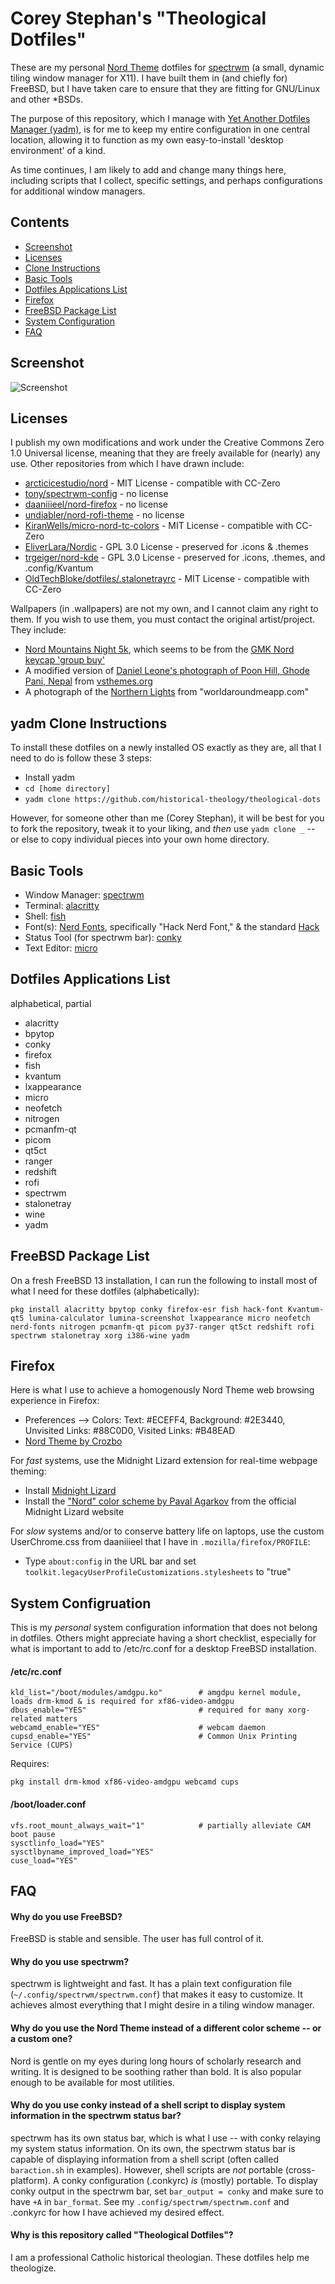 # Corey Stephan's "Theological Dotfiles"

These are my personal [Nord Theme](https://www.nordtheme.com/) dotfiles for [spectrwm](https://github.com/conformal/spectrwm) (a small, dynamic tiling window manager for X11). I have built them in (and chiefly for) FreeBSD, but I have taken care to ensure that they are fitting for GNU/Linux and other *BSDs.

The purpose of this repository, which I manage with [Yet Another Dotfiles Manager (yadm)](https://yadm.io/), is for me to keep my entire configuration in one central location, allowing it to function as my own easy-to-install 'desktop environment' of a kind.

As time continues, I am likely to add and change many things here, including scripts that I collect, specific settings, and perhaps configurations for additional window managers.

## Contents
- [Screenshot](#screenshot)
- [Licenses](#licenses)
- [Clone Instructions](#yadm-clone-instructions)
- [Basic Tools](#basic-tools)
- [Dotfiles Applications List](#dotfiles-applications-list)
- [Firefox](#firefox)
- [FreeBSD Package List](#freebsd-package-list)
- [System Configuration](#system-configruation)
- [FAQ](#faq)

## Screenshot

![Screenshot](/.screenshots/theological-dots-1.png?raw=true "Screenshot")

## Licenses
I publish my own modifications and work under the Creative Commons Zero 1.0 Universal license, meaning that they are freely available for (nearly) any use. Other repositories from which I have drawn include:
- [arcticicestudio/nord](https://github.com/arcticicestudio/nord) - MIT License - compatible with CC-Zero
- [tony/spectrwm-config](https://github.com/tony/spectrwm-config) -  no license
- [daaniiieel/nord-firefox](https://github.com/daaniiieel/nord-firefox) - no license
- [undiabler/nord-rofi-theme](https://github.com/undiabler/nord-rofi-theme) - no license
- [KiranWells/micro-nord-tc-colors](https://github.com/KiranWells/micro-nord-tc-colors) - MIT License - compatible with CC-Zero
- [EliverLara/Nordic](https://github.com/EliverLara/Nordic) - GPL 3.0 License - preserved for .icons & .themes
- [trgeiger/nord-kde](https://github.com/trgeiger/nord-kde) - GPL 3.0 License - preserved for .icons, .themes, and .config/Kvantum
- [OldTechBloke/dotfiles/.stalonetrayrc](https://gitlab.com/OldTechBloke/dotfiles/-/blob/master/.stalonetrayrc) - MIT License - compatible with CC-Zero

Wallpapers (in .wallpapers) are not my own, and I cannot claim any right to them. If you wish to use them, you must contact the original artist/project. They include:
- [Nord Mountains Night 5k](https://hdqwalls.com/nord-mountains-night-5k-wallpaper), which seems to be from the [GMK Nord keycap 'group buy'](https://candykeys.com/group-buys/gmk-nord)
- A modified version of [Daniel Leone's photograph of Poon Hill, Ghode Pani, Nepal](https://unsplash.com/photos/v7daTKlZzaw) from [vsthemes.org](https://vsthemes.org/en/pictures/other/14511-nord-wallpaper-pack.html)
- A photograph of the [Northern Lights](https://worldaroundmeapp.com/sustainable-tourism-in-scotland/) from "worldaroundmeapp.com"

## yadm Clone Instructions
To install these dotfiles on a newly installed OS exactly as they are, all that I need to do is follow these 3 steps:
- Install yadm
- `cd [home directory]`
- `yadm clone https://github.com/historical-theology/theological-dots`

However, for someone other than me (Corey Stephan), it will be best for you to fork the repository, tweak it to your liking, and *then* use `yadm clone _` --  or else to copy individual pieces into your own home directory.

## Basic Tools
- Window Manager: [spectrwm](https://github.com/conformal/spectrwm)
- Terminal: [alacritty](https://github.com/alacritty/alacritty)
- Shell: [fish](https://fishshell.com/)
- Font(s): [Nerd Fonts](https://github.com/ryanoasis/nerd-fonts), specifically "Hack Nerd Font," & the standard [Hack](https://sourcefoundry.org/hack/)
- Status Tool (for spectrwm bar): [conky](https://github.com/brndnmtthws/conky)
- Text Editor: [micro](https://micro-editor.github.io/)

## Dotfiles Applications List
alphabetical, partial
- alacritty
- bpytop
- conky
- firefox
- fish
- kvantum
- lxappearance
- micro
- neofetch
- nitrogen
- pcmanfm-qt
- picom
- qt5ct
- ranger
- redshift
- rofi
- spectrwm
- stalonetray
- wine
- yadm

## FreeBSD Package List
On a fresh FreeBSD 13 installation, I can run the following to install most of what I need for these dotfiles (alphabetically):

```
pkg install alacritty bpytop conky firefox-esr fish hack-font Kvantum-qt5 lumina-calculator lumina-screenshot lxappearance micro neofetch nerd-fonts nitrogen pcmanfm-qt picom py37-ranger qt5ct redshift rofi spectrwm stalonetray xorg i386-wine yadm
``` 

## Firefox
Here is what I use to achieve a homogenously Nord Theme web browsing experience in Firefox:
- Preferences --> Colors: Text: #ECEFF4, Background: #2E3440, Unvisited Links: #88C0D0, Visited Links: #B48EAD
- [Nord Theme by Crozbo](https://addons.mozilla.org/en-US/firefox/addon/nord-theme/)

For *fast* systems, use the Midnight Lizard extension for real-time webpage theming:
- Install [Midnight Lizard](https://addons.mozilla.org/en-US/firefox/addon/midnight-lizard-quantum/) 
- Install the ["Nord" color scheme by Paval Agarkov](https://midnight-lizard.org/schemes/index/full/?q=Nord&side=any&bg=any) from the official Midnight Lizard website

For *slow* systems and/or to conserve battery life on laptops, use the custom UserChrome.css from daaniiieel that I have in `.mozilla/firefox/PROFILE`:
- Type `about:config` in the URL bar and set `toolkit.legacyUserProfileCustomizations.stylesheets` to "true"


## System Configruation
This is my *personal* system configuration information that does not belong in dotfiles. Others might appreciate having a short checklist, especially for what is important to add to /etc/rc.conf for a desktop FreeBSD installation.

#### /etc/rc.conf
```
kld_list="/boot/modules/amdgpu.ko"        # amgdpu kernel module, loads drm-kmod & is required for xf86-video-amdgpu
dbus_enable="YES"                         # required for many xorg-related matters
webcamd_enable="YES"                      # webcam daemon
cupsd_enable="YES"                        # Common Unix Printing Service (CUPS)
```
Requires: 
```
pkg install drm-kmod xf86-video-amdgpu webcamd cups
```

#### /boot/loader.conf
```
vfs.root_mount_always_wait="1"            # partially alleviate CAM boot pause
sysctlinfo_load="YES"                      
sysctlbyname_improved_load="YES"
cuse_load="YES"
```

## FAQ
#### Why do you use FreeBSD?
FreeBSD is stable and sensible. The user has full control of it.

#### Why do you use spectrwm?
spectrwm is lightweight and fast. It has a plain text configuration file (`~/.config/spectrwm/spectrwm.conf`) that makes it easy to customize. It achieves almost everything that I might desire in a tiling window manager.

#### Why do you use the Nord Theme instead of a different color scheme -- or a custom one?
Nord is gentle on my eyes during long hours of scholarly research and writing. It is designed to be soothing rather than bold. It is also popular enough to be available for most utilities.

#### Why do you use conky instead of a shell script to display system information in the spectrwm status bar?
spectrwm has its own status bar, which is what I use -- with conky relaying my system status information. On its own, the spectrwm status bar is capable of displaying information from a shell script (often called `baraction.sh` in examples). However, shell scripts are *not* portable (cross-platform). A conky configuration (.conkyrc) *is* (mostly) portable. To display conky output in the spectrwm bar, set `bar_output = conky` and make sure to have `+A` in `bar_format`. See my `.config/spectrwm/spectrwm.conf` and .conkyrc for how I have achieved my desired effect.

#### Why is this repository called "Theological Dotfiles"?
I am a professional Catholic historical theologian. These dotfiles help me theologize.

